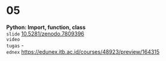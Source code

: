 # 05
**Python: Import, function, class** \
`slide` [10.5281/zenodo.7809396](https://doi.org/10.5281/zenodo.7809396) \
`video` [](https://youtu.be/) \
`tugas` - \
`ednex` https://edunex.itb.ac.id/courses/48923/preview/164315
